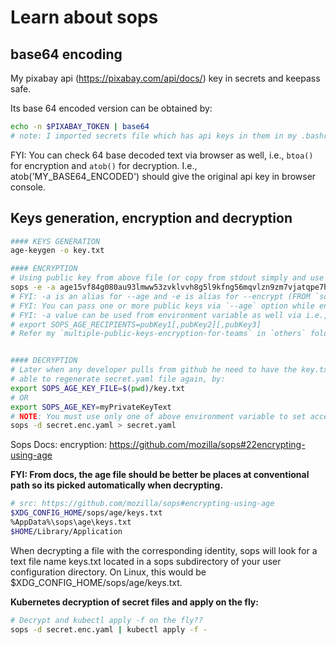 # Learn about sops

## base64 encoding
My pixabay api (https://pixabay.com/api/docs/) key in secrets and keepass safe.

Its base 64 encoded version can be obtained by:

```bash
echo -n $PIXABAY_TOKEN | base64 
# note: I imported secrets file which has api keys in them in my .bashrc file.
```

FYI: You can check 64 base decoded text via browser as well, i.e., `btoa()` for encryption and `atob()` for decryption. I.e., atob('MY_BASE64_ENCODED') should give the original api key in browser console.

## Keys generation, encryption and decryption

```bash
#### KEYS GENERATION
age-keygen -o key.txt

#### ENCRYPTION
# Using public key from above file (or copy from stdout simply and use it in the -a option):
sops -e -a age15vf84g080au93lmww53zvklvvh8g5l9kfng56mqvlzn9zm7vjatqpe7hwe secret.yaml > secret.enc.yaml
# FYI: -a is an alias for --age and -e is alias for --encrypt (FROM `sops -h`)
# FYI: You can pass one or more public keys via `--age` option while encrypting, which are separated by commans.
# FYI: -a value can be used from environment variable as well via i.e.,
# export SOPS_AGE_RECIPIENTS=pubKey1[,pubKey2][,pubKey3]
# Refer my `multiple-public-keys-encryption-for-teams` in `others` folder for more info.


#### DECRYPTION
# Later when any developer pulls from github he need to have the key.txt file to be
# able to regenerate secret.yaml file again, by:
export SOPS_AGE_KEY_FILE=$(pwd)/key.txt
# OR
export SOPS_AGE_KEY=myPrivateKeyText 
# NOTE: You must use only one of above environment variable to set access to private key for sops.
sops -d secret.enc.yaml > secret.yaml
```

Sops Docs: encryption: https://github.com/mozilla/sops#22encrypting-using-age

**FYI: From docs, the age file should be better be places at conventional path so its picked automatically when decrypting.**

```bash
# src: https://github.com/mozilla/sops#encrypting-using-age
$XDG_CONFIG_HOME/sops/age/keys.txt
%AppData%\sops\age\keys.txt
$HOME/Library/Application
```

When decrypting a file with the corresponding identity, sops will look for a text file name keys.txt located in a sops subdirectory of your user configuration directory. On Linux, this would be $XDG_CONFIG_HOME/sops/age/keys.txt.

**Kubernetes decryption of secret files and apply on the fly:**

```bash
# Decrypt and kubectl apply -f on the fly??
sops -d secret.enc.yaml | kubectl apply -f -
```
